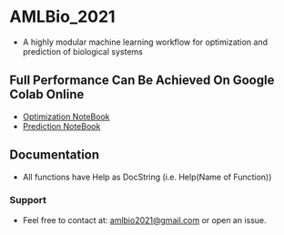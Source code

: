 # AMLBio_2021
* A highly modular machine learning workflow for optimization and prediction of biological systems

## Full Performance Can Be Achieved On Google Colab Online
* [Optimization NoteBook](https://colab.research.google.com/github/AMLBio/AMLBio_2021/blob/master/AMLBio_2021_Optimization_Notebook_vDev.ipynb)
* [Prediction NoteBook](https://colab.research.google.com/github/AMLBio/AMLBio_2021/blob/master/AMLBio_2021_Prediction_Notebook_vDev.ipynb)

## Documentation
* All functions have Help as DocString (i.e. Help(Name of Function))

### Support
* Feel free to contact at: amlbio2021@gmail.com or open an issue.
